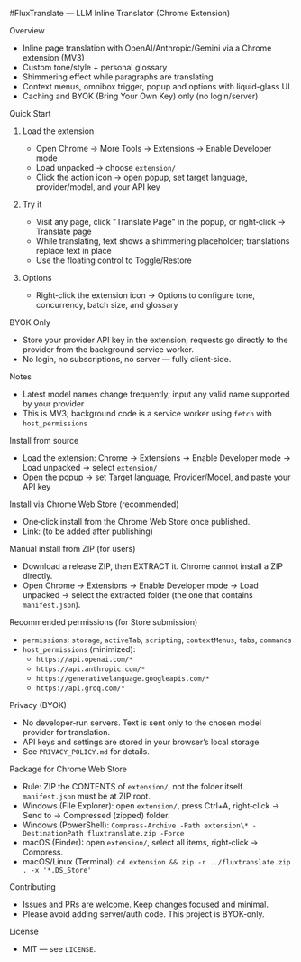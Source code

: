 #FluxTranslate — LLM Inline Translator (Chrome Extension)

Overview
- Inline page translation with OpenAI/Anthropic/Gemini via a Chrome extension (MV3)
- Custom tone/style + personal glossary
- Shimmering effect while paragraphs are translating
- Context menus, omnibox trigger, popup and options with liquid-glass UI
- Caching and BYOK (Bring Your Own Key) only (no login/server)

Quick Start
1) Load the extension
   - Open Chrome → More Tools → Extensions → Enable Developer mode
   - Load unpacked → choose `extension/`
   - Click the action icon → open popup, set target language, provider/model, and your API key

2) Try it
   - Visit any page, click "Translate Page" in the popup, or right‑click → Translate page
   - While translating, text shows a shimmering placeholder; translations replace text in place
   - Use the floating control to Toggle/Restore

3) Options
   - Right‑click the extension icon → Options to configure tone, concurrency, batch size, and glossary

BYOK Only
- Store your provider API key in the extension; requests go directly to the provider from the background service worker.
- No login, no subscriptions, no server — fully client‑side.

Notes
- Latest model names change frequently; input any valid name supported by your provider
- This is MV3; background code is a service worker using `fetch` with `host_permissions`

Install from source
- Load the extension: Chrome → Extensions → Enable Developer mode → Load unpacked → select `extension/`
- Open the popup → set Target language, Provider/Model, and paste your API key

Install via Chrome Web Store (recommended)
- One‑click install from the Chrome Web Store once published.
- Link: (to be added after publishing)

Manual install from ZIP (for users)
- Download a release ZIP, then EXTRACT it. Chrome cannot install a ZIP directly.
- Open Chrome → Extensions → Enable Developer mode → Load unpacked → select the extracted folder (the one that contains `manifest.json`).

Recommended permissions (for Store submission)
- `permissions`: `storage`, `activeTab`, `scripting`, `contextMenus`, `tabs`, `commands`
- `host_permissions` (minimized):
  - `https://api.openai.com/*`
  - `https://api.anthropic.com/*`
  - `https://generativelanguage.googleapis.com/*`
  - `https://api.groq.com/*`

Privacy (BYOK)
- No developer‑run servers. Text is sent only to the chosen model provider for translation.
- API keys and settings are stored in your browser’s local storage.
- See `PRIVACY_POLICY.md` for details.

Package for Chrome Web Store
- Rule: ZIP the CONTENTS of `extension/`, not the folder itself. `manifest.json` must be at ZIP root.
- Windows (File Explorer): open `extension/`, press Ctrl+A, right‑click → Send to → Compressed (zipped) folder.
- Windows (PowerShell): `Compress-Archive -Path extension\* -DestinationPath fluxtranslate.zip -Force`
- macOS (Finder): open `extension/`, select all items, right‑click → Compress.
- macOS/Linux (Terminal): `cd extension && zip -r ../fluxtranslate.zip . -x '*.DS_Store'`

Contributing
- Issues and PRs are welcome. Keep changes focused and minimal.
- Please avoid adding server/auth code. This project is BYOK‑only.

License
- MIT — see `LICENSE`.
